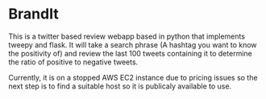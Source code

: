 # BrandIt
 
This is a twitter based review webapp based in python that implements tweepy and flask. It will take a search phrase (A hashtag you want to know the positivity of) and review the last 100 tweets containing it to determine the ratio of positive to negative tweets.

Currently, it is on a stopped AWS EC2 instance due to pricing issues so the next step is to find a suitable host so it is publicaly available to use.

